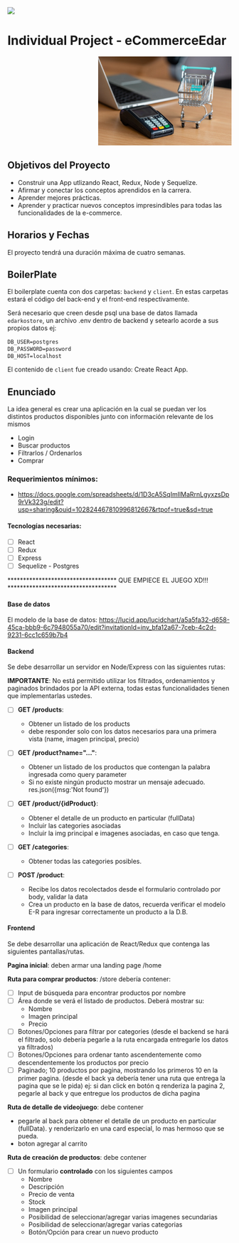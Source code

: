<p align='left'>
    <img src='https://static.wixstatic.com/media/85087f_0d84cbeaeb824fca8f7ff18d7c9eaafd~mv2.png/v1/fill/w_160,h_30,al_c,q_85,usm_0.66_1.00_0.01/Logo_completo_Color_1PNG.webp' </img>
</p>

# Individual Project - eCommerceEdar

<p align="right">
  <img height="200" src="./e-commerce.jpg" />
</p>

## Objetivos del Proyecto

- Construir una App utlizando React, Redux, Node y Sequelize.
- Afirmar y conectar los conceptos aprendidos en la carrera.
- Aprender mejores prácticas.
- Aprender y practicar nuevos conceptos impresindibles para todas las funcionalidades de la e-commerce.

## Horarios y Fechas

El proyecto tendrá una duración máxima de cuatro semanas.

## BoilerPlate

El boilerplate cuenta con dos carpetas: `backend` y `client`. En estas carpetas estará el código del back-end y el front-end respectivamente.

Será necesario que creen desde psql una base de datos llamada `edarkostore`, un archivo .env dentro de backend y setearlo acorde a sus propios datos ej:

```
DB_USER=postgres
DB_PASSWORD=password
DB_HOST=localhost
```

El contenido de `client` fue creado usando: Create React App.

## Enunciado

La idea general es crear una aplicación en la cual se puedan ver los distintos productos disponibles junto con información relevante de los mismos

- Login
- Buscar productos
- Filtrarlos / Ordenarlos
- Comprar

### Requerimientos mínimos:

- https://docs.google.com/spreadsheets/d/1D3cA5SqImIlMaRrnLgyxzsDp9rVk323g/edit?usp=sharing&ouid=102824467810996812667&rtpof=true&sd=true

#### Tecnologías necesarias:

- [ ] React
- [ ] Redux
- [ ] Express
- [ ] Sequelize - Postgres

\*\*\*\*\*\*\*\*\*\*\*\*\*\*\*\*\*\*\*\*\*\*\*\*\*\*\*\*\*\*\*\*\*\*\* QUE EMPIECE EL JUEGO XD!!! \*\*\*\*\*\*\*\*\*\*\*\*\*\*\*\*\*\*\*\*\*\*\*\*\*\*\*\*\*\*\*\*\*\*\*

#### Base de datos

El modelo de la base de datos: https://lucid.app/lucidchart/a5a5fa32-d658-45ca-bbb9-6c7948055a70/edit?invitationId=inv_bfa12a67-7ceb-4c2d-9231-6cc1c659b7b4

#### Backend

Se debe desarrollar un servidor en Node/Express con las siguientes rutas:

**IMPORTANTE**: No está permitido utilizar los filtrados, ordenamientos y paginados brindados por la API externa, todas estas funcionalidades tienen que implementarlas ustedes.

- [ ] **GET /products**:

  - Obtener un listado de los products
  - debe responder solo con los datos necesarios para una primera vista (name, imagen principal, precio)

- [ ] **GET /product?name="..."**:

  - Obtener un listado de los productos que contengan la palabra ingresada como query parameter
  - Si no existe ningún producto mostrar un mensaje adecuado. res.json({msg:'Not found'})

- [ ] **GET /product/{idProduct}**:

  - Obtener el detalle de un producto en particular (fullData)
  - Incluir las categories asociadas
  - Incluir la img principal e imagenes asociadas, en caso que tenga.

- [ ] **GET /categories**:

  - Obtener todas las categories posibles.

- [ ] **POST /product**:
  - Recibe los datos recolectados desde el formulario controlado por body, validar la data
  - Crea un producto en la base de datos, recuerda verificar el modelo E-R para ingresar correctamente un producto a la D.B.

#### Frontend

Se debe desarrollar una aplicación de React/Redux que contenga las siguientes pantallas/rutas.

**Pagina inicial**: deben armar una landing page /home

**Ruta para comprar productos**: /store
debería contener:

- [ ] Input de búsqueda para encontrar productos por nombre
- [ ] Área donde se verá el listado de productos. Deberá mostrar su:
  - Nombre
  - Imagen principal
  - Precio
- [ ] Botones/Opciones para filtrar por categories (desde el backend se hará el filtrado, solo debería pegarle a la ruta encargada entregarle los datos ya filtrados)
- [ ] Botones/Opciones para ordenar tanto ascendentemente como descendentemente los productos por precio
- [ ] Paginado; 10 productos por pagina, mostrando los primeros 10 en la primer pagina. (desde el back ya debería tener una ruta que entrega la pagina que se le pida) ej: si dan click en botón q renderiza la pagina 2, pegarle al back y que entregue los productos de dicha pagina

**Ruta de detalle de videojuego**: debe contener

- pegarle al back para obtener el detalle de un producto en particular (fullData). y renderizarlo en una card especial, lo mas hermoso que se pueda.
- boton agregar al carrito

**Ruta de creación de productos**: debe contener

- [ ] Un formulario **controlado** con los siguientes campos
  - Nombre
  - Descripción
  - Precio de venta
  - Stock
  - Imagen principal
  - Posibilidad de seleccionar/agregar varias imagenes secundarias
  - Posibilidad de seleccionar/agregar varias categorias
  - Botón/Opción para crear un nuevo producto
